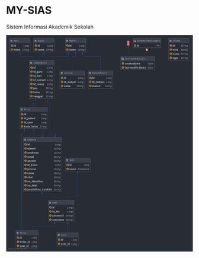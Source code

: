 # MY-SIAS
Sistem Informasi Akademik Sekolah

<p align="center">
  <img src="https://github.com/wasnotimpostor/MY-SIAS/blob/master/entityManagerFactory(EntityManagerFactoryBuilder).png"/>
</p>
